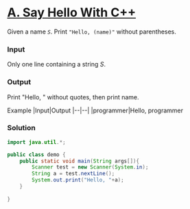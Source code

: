 # [A. Say Hello With C++](https://codeforces.com/group/MWSDmqGsZm/contest/219158/problem/A)

Given a name *`S`*. Print `"Hello, (name)"` without parentheses.

### Input
Only one line containing a string *S*.

### Output
Print "Hello, " without quotes, then print name.

Example
|Input|Output
|--|--|
|programmer|Hello, programmer


### Solution
```java
import java.util.*;

public class demo {
    public static void main(String args[]){
        Scanner test = new Scanner(System.in);
        String a = test.nextLine();
        System.out.print("Hello, "+a);
    }
    
}
```